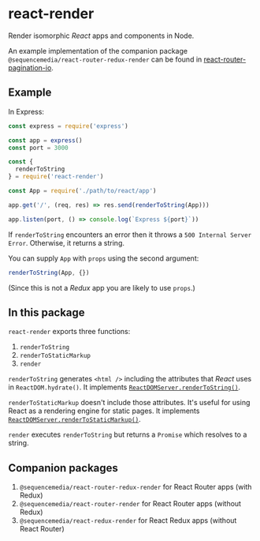 # react-render

Render isomorphic _React_ apps and components in Node.

An example implementation of the companion package `@sequencemedia/react-router-redux-render` can be found in [react-router-pagination-io](http://github.com/sequencemedia/react-router-pagination-io.git).

## Example

In Express:

```javascript
const express = require('express')

const app = express()
const port = 3000

const {
  renderToString
} = require('react-render')

const App = require('./path/to/react/app')

app.get('/', (req, res) => res.send(renderToString(App)))

app.listen(port, () => console.log(`Express ${port}`))
```

If `renderToString` encounters an error then it throws a `500 Internal Server Error`. Otherwise, it returns a string.

You can supply `App` with `props` using the second argument:

```javascript
renderToString(App, {})
```

(Since this is not a _Redux_ app you are likely to use `props`.)

## In this package

`react-render` exports three functions:

1. `renderToString`
2. `renderToStaticMarkup`
3. `render`

`renderToString` generates `<html />` including the attributes that _React_ uses in `ReactDOM.hydrate()`. It implements [`ReactDOMServer.renderToString()`](https://reactjs.org/docs/react-dom-server.html#rendertostring).

`renderToStaticMarkup` doesn't include those attributes. It's useful for using React as a rendering engine for static pages. It implements [`ReactDOMServer.renderToStaticMarkup()`](https://reactjs.org/docs/react-dom-server.html#rendertostraticmarkup).

`render` executes `renderToString` but returns a `Promise` which resolves to a string.

## Companion packages

1. `@sequencemedia/react-router-redux-render` for React Router apps (with Redux)
2. `@sequencemedia/react-router-render` for React Router apps (without Redux)
3. `@sequencemedia/react-redux-render` for React Redux apps (without React Router)
